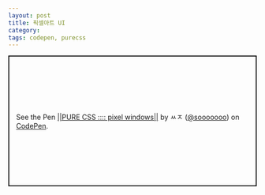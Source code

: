 ```yaml
---
layout: post
title: 픽셀아트 UI
category:
tags: codepen, purecss
---
```

<p class="codepen" data-height="400" data-theme-id="0" data-default-tab="result" data-user="sooooooo" data-slug-hash="mZdpwK" style="height: 265px; box-sizing: border-box; display: flex; align-items: center; justify-content: center; border: 2px solid; margin: 1em 0; padding: 1em;" data-pen-title="||PURE CSS :::: pixel windows||">
<span>See the Pen <a href="https://codepen.io/sooooooo/pen/mZdpwK/">
||PURE CSS :::: pixel windows||</a> by ㅆㅈ (<a href="https://codepen.io/sooooooo">@sooooooo</a>)
on <a href="https://codepen.io">CodePen</a>.</span>
</p>
<script async src="https://static.codepen.io/assets/embed/ei.js"></script>
